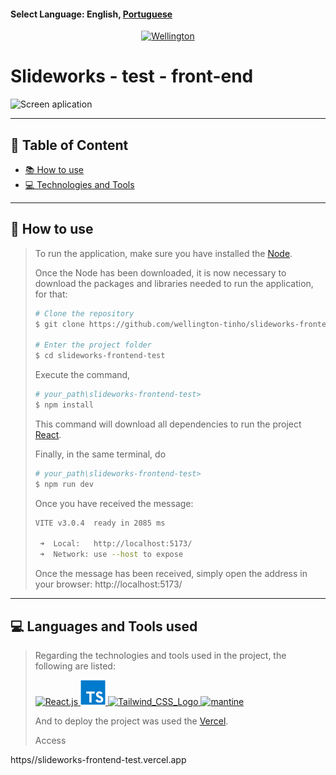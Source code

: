 #### Select Language: **English**, [Portuguese](https://github.com/wellington-tinho/slideworks-frontend-test)

<p align="center">	
   <a href="https//slideworks-frontend-test.vercel.app">
      <img alt="Wellington" src="http://therealsujitk-vercel-badge.vercel.app/?app=therealsujitk-vercel-badge" />
   </a>

</p>

<p align="center">
   <h1>Slideworks - test - front-end</h1>
   <img src=".github/Demo.gif" alt="Screen aplication" width="720"/>
</p>

---
## 📌 Table of Content

- [📚 How to use](#-how-to-use)
- [💻 Technologies and Tools](#-languages-and-tools-used)

---
## 👷 How to use
>To run the application, make sure you have installed the [Node](https://nodejs.org/en/download/).
>
>Once the Node has been downloaded, it is now necessary to download the packages and libraries needed to run the application, for that:
>
>```bash
># Clone the repository
>$ git clone https://github.com/wellington-tinho/slideworks-frontend-test.git
>
># Enter the project folder
>$ cd slideworks-frontend-test
>```
>
>Execute the command,
>```bash
># your_path\slideworks-frontend-test>
>$ npm install
>```
>This command will download all dependencies to run the project [React](https://react.dev/).
>
>Finally, in the same terminal, do
>```bash
># your_path\slideworks-frontend-test>
>$ npm run dev
>```
>
>Once you have received the message:
>
> ```bash
> VITE v3.0.4  ready in 2085 ms
>
>  ➜  Local:   http://localhost:5173/
>  ➜  Network: use --host to expose
>
>```
>Once the message has been received, simply open the address in your browser:  http://localhost:5173/

---

## 💻 Languages and Tools used
>Regarding the technologies and tools used in the project, the following are listed:
>
><p align="left"> 
><a href="https://react.dev/" target="_blank" rel="noreferrer"> <img src="https://upload.wikimedia.org/wikipedia/commons/a/a7/React-icon.svg" alt="React.js" width="40" height="40"/> </a> 
><a href="https://www.typescriptlang.org/" target="_blank" rel="noreferrer"> <img src="https://raw.githubusercontent.com/devicons/devicon/master/icons/typescript/typescript-original.svg" alt="typescript" width="40" height="40"/> </a> 
><a href="https://tailwindcss.com/" target="_blank" rel="noreferrer"> <img src="https://upload.wikimedia.org/wikipedia/commons/d/d5/Tailwind_CSS_Logo.svg" alt="Tailwind_CSS_Logo" width="40" height="40"/> </a> 
><a href="https://mantine.dev/" target="_blank" rel="noreferrer"> <img src="https://seeklogo.com/images/M/mantine-logo-235E19C978-seeklogo.com.png" alt="mantine" width="40" height="40"/> </a> 
></p>
>
>And to deploy the project was used the [Vercel](https://vercel.com/). 
>
> Access

https//slideworks-frontend-test.vercel.app
